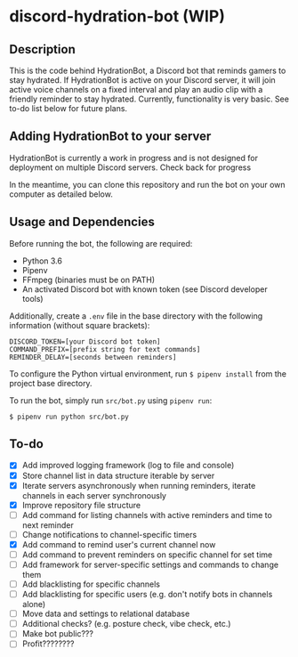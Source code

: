 # discord-hydration-bot (WIP)

## Description
This is the code behind HydrationBot, a Discord bot that reminds gamers to stay hydrated. If HydrationBot is active on your Discord server, it will join active voice channels on a fixed interval and play an audio clip with a friendly reminder to stay hydrated. Currently, functionality is very basic. See to-do list below for future plans.

## Adding HydrationBot to your server
HydrationBot is currently a work in progress and is not designed for deployment on multiple Discord servers. Check back for progress

In the meantime, you can clone this repository and run the bot on your own computer as detailed below.

## Usage and Dependencies

Before running the bot, the following are required:
- Python 3.6
- Pipenv
- FFmpeg (binaries must be on PATH)
- An activated Discord bot with known token (see Discord developer tools)

Additionally, create a `.env` file in the base directory with the following information (without square brackets):
```
DISCORD_TOKEN=[your Discord bot token]
COMMAND_PREFIX=[prefix string for text commands]
REMINDER_DELAY=[seconds between reminders]
```
To configure the Python virtual environment, run `$ pipenv install` from the project base directory.

To run the bot, simply run `src/bot.py` using `pipenv run`:
```
$ pipenv run python src/bot.py
```

## To-do

- [x] Add improved logging framework (log to file and console)
- [x] Store channel list in data structure iterable by server
- [x] Iterate servers asynchronously when running reminders, iterate channels in each server synchronously
- [x] Improve repository file structure
- [ ] Add command for listing channels with active reminders and time to next reminder
- [ ] Change notifications to channel-specific timers
- [x] Add command to remind user's current channel now
- [ ] Add command to prevent reminders on specific channel for set time
- [ ] Add framework for server-specific settings and commands to change them
- [ ] Add blacklisting for specific channels
- [ ] Add blacklisting for specific users (e.g. don't notify bots in channels alone)
- [ ] Move data and settings to relational database
- [ ] Additional checks? (e.g. posture check, vibe check, etc.)
- [ ] Make bot public???
- [ ] Profit????????
